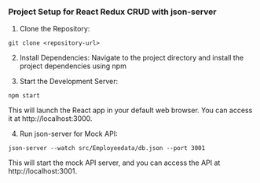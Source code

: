 

### Project Setup for React Redux CRUD with json-server

1. Clone the Repository:

```
git clone <repository-url>
```

2. Install Dependencies:
   Navigate to the project directory and install the project dependencies using npm

3. Start the Development Server:

```
npm start
```

This will launch the React app in your default web browser. You can access it at http://localhost:3000.

4. Run json-server for Mock API:

```
json-server --watch src/Employeedata/db.json --port 3001

```

This will start the mock API server, and you can access the API at http://localhost:3001.